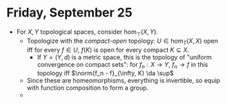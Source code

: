 # Friday, September 25


- For $X, Y$ topological spaces, consider $\hom_\top(X, Y)$.
  - Topologize with the *compact-open* topology: $U \in \hom_T(X, X)$ open iff for every $f\in U$, $f(K)$ is open for every compact $K\subseteq X$.
    - If $Y = (Y, d)$ is a metric space, this is the topology of "uniform convergence on compact sets": for $f_n:X\to Y$, $f_n \to f$ in this topology iff $\norm{f_n - f}_{\infty, K} \da \sup$
  - Since these are homeomorphisms, everything is invertible, so equip with function composition to form a group.
  - 
